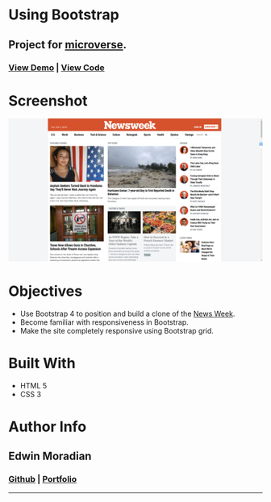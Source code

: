 # **Using Bootstrap**

## Project for [microverse](https://www.microverse.org).

### [View Demo](https://raw.githack.com/edwinmoradian90/newsweek-clone-bootstrap/master/index.html) | [View Code](https://github.com/edwinmoradian90/newsweek-clone-bootstrap)

# Screenshot

![Newsweek clone](./assets/images/screenshot.png)

# Objectives

- Use Bootstrap 4 to position and build a clone of the [News Week](https://newsweek.com).
- Become familiar with responsiveness in Bootstrap.
- Make the site completely responsive using Bootstrap grid.

# Built With

- HTML 5
- CSS 3

# Author Info

## Edwin Moradian

### [Github](https:github.com/edwinmoradian90) | [Portfolio](https://edwinmoradian90.github.io)

---
